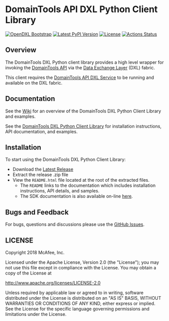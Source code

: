 # DomainTools API DXL Python Client Library
[![OpenDXL Bootstrap](https://img.shields.io/badge/Built%20With-OpenDXL%20Bootstrap-blue.svg)](https://github.com/opendxl/opendxl-bootstrap-python)
[![Latest PyPI Version](https://img.shields.io/pypi/v/dxldomaintoolsclient.svg)](https://pypi.python.org/pypi/dxldomaintoolsclient)
[![License](https://img.shields.io/badge/License-Apache%202.0-blue.svg)](https://opensource.org/licenses/Apache-2.0)
[![Actions Status](https://github.com/opendxl/opendxl-domaintools-client-python/workflows/Build/badge.svg)](https://github.com/opendxl/opendxl-domaintools-client-python/actions)

## Overview

The DomainTools DXL Python client library provides a high level wrapper for invoking the [DomainTools API](https://www.domaintools.com/resources/api-documentation/)
via the [Data Exchange Layer](http://www.mcafee.com/us/solutions/data-exchange-layer.aspx) (DXL) fabric.

This client requires the [DomainTools API DXL Service](https://github.com/opendxl/opendxl-domaintools-service-python)
to be running and available on the DXL fabric.

## Documentation

See the [Wiki](https://github.com/opendxl/opendxl-domaintools-client-python/wiki) for an overview of the DomainTools DXL
Python Client Library and examples.

See the [DomainTools DXL Python Client Library](https://opendxl.github.io/opendxl-domaintools-client-python/pydoc) for
installation instructions, API documentation, and examples.

## Installation

To start using the DomainTools DXL Python Client Library:

* Download the [Latest Release](https://github.com/opendxl/opendxl-domaintools-client-python/releases/latest)
* Extract the release .zip file
* View the `README.html` file located at the root of the extracted files.
  * The `README` links to the documentation which includes installation instructions, API details, and samples.
  * The SDK documentation is also available on-line [here](https://opendxl.github.io/opendxl-domaintools-client-python/pydoc).

## Bugs and Feedback

For bugs, questions and discussions please use the [GitHub Issues](https://github.com/opendxl/opendxl-domaintools-client-python/issues).

## LICENSE

Copyright 2018 McAfee, Inc.

Licensed under the Apache License, Version 2.0 (the "License"); you may not use this file except in compliance with the License. You may obtain a copy of the License at

http://www.apache.org/licenses/LICENSE-2.0

Unless required by applicable law or agreed to in writing, software distributed under the License is distributed on an "AS IS" BASIS, WITHOUT WARRANTIES OR CONDITIONS OF ANY KIND, either express or implied. See the License for the specific language governing permissions and limitations under the License.
